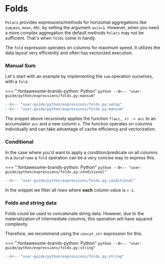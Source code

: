 # Folds

`Polars` provides expressions/methods for horizontal aggregations like `sum`,`min`, `mean`,
etc. by setting the argument `axis=1`. However, when you need a more complex aggregation the default methods `Polars` may not be sufficient. That's when `folds` come in handy.

The `fold` expression operates on columns for maximum speed. It utilizes the data layout very efficiently and often has vectorized execution.

### Manual Sum

Let's start with an example by implementing the `sum` operation ourselves, with a `fold`.

=== ":fontawesome-brands-python: Python"
    ``` python
    --8<-- "user-guide/python/expressions/folds.py:mansum"
    ```

```python exec="on" result="text" session="user-guide/folds"
--8<-- "user-guide/python/expressions/folds.py:setup"
--8<-- "user-guide/python/expressions/folds.py:mansum"
```


The snippet above recursively applies the function `f(acc, x) -> acc` to an accumulator `acc` and a new column `x`. The function operates on columns individually and can take advantage of cache efficiency and vectorization.

### Conditional

In the case where you'd want to apply a condition/predicate on all columns in a `DataFrame` a `fold` operation can be a very concise way to express this.

=== ":fontawesome-brands-python: Python"
    ``` python
    --8<-- "user-guide/python/expressions/folds.py:conditional"
    ```

```python exec="on" result="text" session="user-guide/folds"
--8<-- "user-guide/python/expressions/folds.py:conditional"
```

In the snippet we filter all rows where **each** column value is `> 1`.

### Folds and string data

Folds could be used to concatenate string data. However, due to the materialization of intermediate columns, this operation will have squared complexity.

Therefore, we recommend using the `concat_str` expression for this.

=== ":fontawesome-brands-python: Python"
    ``` python
    --8<-- "user-guide/python/expressions/folds.py:string"
    ```

```python exec="on" result="text" session="user-guide/folds"
--8<-- "user-guide/python/expressions/folds.py:string"
```
